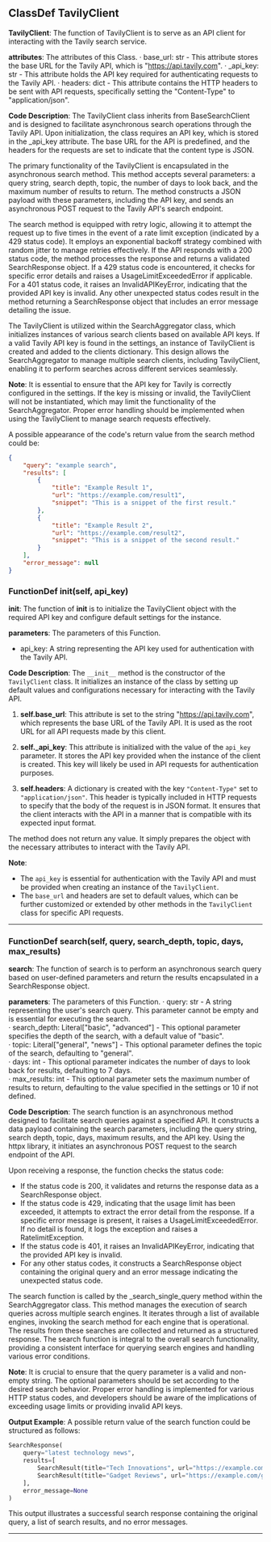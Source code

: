 ## ClassDef TavilyClient
**TavilyClient**: The function of TavilyClient is to serve as an API client for interacting with the Tavily search service.

**attributes**: The attributes of this Class.
· base_url: str - This attribute stores the base URL for the Tavily API, which is "https://api.tavily.com".
· _api_key: str - This attribute holds the API key required for authenticating requests to the Tavily API.
· headers: dict - This attribute contains the HTTP headers to be sent with API requests, specifically setting the "Content-Type" to "application/json".

**Code Description**: The TavilyClient class inherits from BaseSearchClient and is designed to facilitate asynchronous search operations through the Tavily API. Upon initialization, the class requires an API key, which is stored in the _api_key attribute. The base URL for the API is predefined, and the headers for the requests are set to indicate that the content type is JSON.

The primary functionality of the TavilyClient is encapsulated in the asynchronous search method. This method accepts several parameters: a query string, search depth, topic, the number of days to look back, and the maximum number of results to return. The method constructs a JSON payload with these parameters, including the API key, and sends an asynchronous POST request to the Tavily API's search endpoint.

The search method is equipped with retry logic, allowing it to attempt the request up to five times in the event of a rate limit exception (indicated by a 429 status code). It employs an exponential backoff strategy combined with random jitter to manage retries effectively. If the API responds with a 200 status code, the method processes the response and returns a validated SearchResponse object. If a 429 status code is encountered, it checks for specific error details and raises a UsageLimitExceededError if applicable. For a 401 status code, it raises an InvalidAPIKeyError, indicating that the provided API key is invalid. Any other unexpected status codes result in the method returning a SearchResponse object that includes an error message detailing the issue.

The TavilyClient is utilized within the SearchAggregator class, which initializes instances of various search clients based on available API keys. If a valid Tavily API key is found in the settings, an instance of TavilyClient is created and added to the clients dictionary. This design allows the SearchAggregator to manage multiple search clients, including TavilyClient, enabling it to perform searches across different services seamlessly.

**Note**: It is essential to ensure that the API key for Tavily is correctly configured in the settings. If the key is missing or invalid, the TavilyClient will not be instantiated, which may limit the functionality of the SearchAggregator. Proper error handling should be implemented when using the TavilyClient to manage search requests effectively.

A possible appearance of the code's return value from the search method could be:
```json
{
    "query": "example search",
    "results": [
        {
            "title": "Example Result 1",
            "url": "https://example.com/result1",
            "snippet": "This is a snippet of the first result."
        },
        {
            "title": "Example Result 2",
            "url": "https://example.com/result2",
            "snippet": "This is a snippet of the second result."
        }
    ],
    "error_message": null
}
```
### FunctionDef __init__(self, api_key)
**__init__**: The function of __init__ is to initialize the TavilyClient object with the required API key and configure default settings for the instance.

**parameters**: The parameters of this Function.
- api_key: A string representing the API key used for authentication with the Tavily API.

**Code Description**: The `__init__` method is the constructor of the `TavilyClient` class. It initializes an instance of the class by setting up default values and configurations necessary for interacting with the Tavily API.
  
1. **self.base_url**: This attribute is set to the string "https://api.tavily.com", which represents the base URL of the Tavily API. It is used as the root URL for all API requests made by this client.
  
2. **self._api_key**: This attribute is initialized with the value of the `api_key` parameter. It stores the API key provided when the instance of the client is created. This key will likely be used in API requests for authentication purposes.

3. **self.headers**: A dictionary is created with the key `"Content-Type"` set to `"application/json"`. This header is typically included in HTTP requests to specify that the body of the request is in JSON format. It ensures that the client interacts with the API in a manner that is compatible with its expected input format.

The method does not return any value. It simply prepares the object with the necessary attributes to interact with the Tavily API.

**Note**: 
- The `api_key` is essential for authentication with the Tavily API and must be provided when creating an instance of the `TavilyClient`.
- The `base_url` and headers are set to default values, which can be further customized or extended by other methods in the `TavilyClient` class for specific API requests.
***
### FunctionDef search(self, query, search_depth, topic, days, max_results)
**search**: The function of search is to perform an asynchronous search query based on user-defined parameters and return the results encapsulated in a SearchResponse object.

**parameters**: The parameters of this Function.
· query: str - A string representing the user's search query. This parameter cannot be empty and is essential for executing the search.  
· search_depth: Literal["basic", "advanced"] - This optional parameter specifies the depth of the search, with a default value of "basic".  
· topic: Literal["general", "news"] - This optional parameter defines the topic of the search, defaulting to "general".  
· days: int - This optional parameter indicates the number of days to look back for results, defaulting to 7 days.  
· max_results: int - This optional parameter sets the maximum number of results to return, defaulting to the value specified in the settings or 10 if not defined.

**Code Description**: The search function is an asynchronous method designed to facilitate search queries against a specified API. It constructs a data payload containing the search parameters, including the query string, search depth, topic, days, maximum results, and the API key. Using the httpx library, it initiates an asynchronous POST request to the search endpoint of the API.

Upon receiving a response, the function checks the status code:
- If the status code is 200, it validates and returns the response data as a SearchResponse object.
- If the status code is 429, indicating that the usage limit has been exceeded, it attempts to extract the error detail from the response. If a specific error message is present, it raises a UsageLimitExceededError. If no detail is found, it logs the exception and raises a RatelimitException.
- If the status code is 401, it raises an InvalidAPIKeyError, indicating that the provided API key is invalid.
- For any other status codes, it constructs a SearchResponse object containing the original query and an error message indicating the unexpected status code.

The search function is called by the _search_single_query method within the SearchAggregator class. This method manages the execution of search queries across multiple search engines. It iterates through a list of available engines, invoking the search method for each engine that is operational. The results from these searches are collected and returned as a structured response. The search function is integral to the overall search functionality, providing a consistent interface for querying search engines and handling various error conditions.

**Note**: It is crucial to ensure that the query parameter is a valid and non-empty string. The optional parameters should be set according to the desired search behavior. Proper error handling is implemented for various HTTP status codes, and developers should be aware of the implications of exceeding usage limits or providing invalid API keys.

**Output Example**: A possible return value of the search function could be structured as follows:
```python
SearchResponse(
    query="latest technology news",
    results=[
        SearchResult(title="Tech Innovations", url="https://example.com/tech-innovations", content="Explore the latest in technology."),
        SearchResult(title="Gadget Reviews", url="https://example.com/gadget-reviews", content="Read reviews on the newest gadgets.")
    ],
    error_message=None
)
```
This output illustrates a successful search response containing the original query, a list of search results, and no error messages.
***
